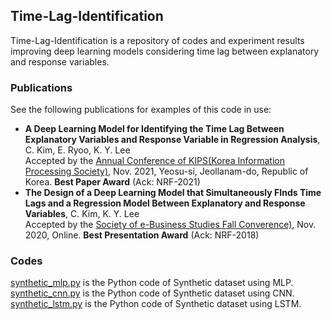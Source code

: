 ## Time-Lag-Identification
Time-Lag-Identification is a repository of codes and experiment results improving deep learning models considering time lag between explanatory and response variables.

### Publications
See the following publications for examples of this code in use:
 * **A Deep Learning Model for Identifying the Time Lag Between Explanatory Variables and Response Variable in Regression Analysis**, C. Kim, E. Ryoo, K. Y. Lee  
Accepted by the [Annual Conference of KIPS(Korea Information Processing Society)](https://www.manuscriptlink.com/society/kips/conference/ack2021?societyAbbr=kips), Nov. 2021, Yeosu-si, Jeollanam-do, Republic of Korea. **Best Paper Award** (Ack: NRF-2021)
 * **The Design of a Deep Learning Model that Simultaneously FInds Time Lags and a Regression Model Between Explanatory and Response Variables**, C. Kim, K. Y. Lee  
Accepted by the [Society of e-Business Studies Fall Converence)](http://www.calsec.or.kr/databank/proceeding/calsec2020_fc_paper.html), Nov. 2020, Online. **Best Presentation Award** (Ack: NRF-2018)

### Codes
[synthetic_mlp.py](synthetic_mlp.py) is the Python code of Synthetic dataset using MLP.  
[synthetic_cnn.py](synthetic_cnn.py) is the Python code of Synthetic dataset using CNN.  
[synthetic_lstm.py](synthetic_lstm.py) is the Python code of Synthetic dataset using LSTM.
